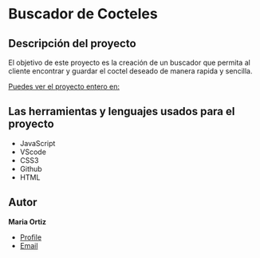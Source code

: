 # Buscador de Cocteles

## Descripción del proyecto

El objetivo de este proyecto es la creación de un buscador que permita al cliente encontrar y guardar el coctel deseado de manera rapida y sencilla.

[Puedes ver el proyecto entero en:](http://beta.adalab.es/modulo-2-evaluacion-final-miaor5/)

## Las herramientas y lenguajes usados para el proyecto

- JavaScript
- VScode
- CSS3
- Github
- HTML

## Autor

**Maria Ortiz**

- [Profile](https://github.com/miaor5 'Maria Ortiz')
- [Email](mailto:ortiz.maria.mero@gmail.com?subject=Hi% 'Hi!')
